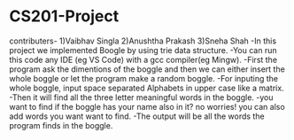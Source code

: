 # CS201-Project
contributers-
1)Vaibhav Singla 
2)Anushtha Prakash 
3)Sneha Shah
-In this project we implemented Boogle by using trie data structure.
-You can run this code any IDE (eg VS Code) with a gcc compiler(eg Mingw).
-First the program ask the dimentions of the boggle and then we can either insert the whole boggle or let the program make a random boggle.
-For inputing the whole boggle, input space separated Alphabets in upper case like a matrix.
-Then it will find all the three letter meaningful words in the boggle.
-you want to find if the boggle has your name also in it? no worries! you can also add words you want want to find.
-The output will be all the words the program finds in the boggle.
